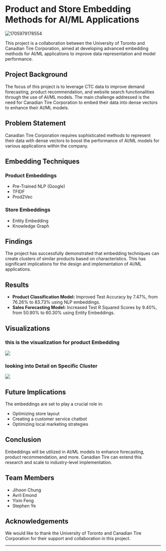# Product and Store Embedding Methods for AI/ML Applications
![1705979178554](https://github.com/EricFeng20001120/Product_Embedding_CanadianTire/assets/55144601/6b6704e1-a4d7-4344-b911-b6ec3817d413)

This project is a collaboration between the University of Toronto and Canadian Tire Corporation, aimed at developing advanced embedding methods for AI/ML applications to improve data representation and model performance.

## Project Background

The focus of this project is to leverage CTC data to improve demand forecasting, product recommendation, and website search functionalities through the use of AI/ML models. The main challenge addressed is the need for Canadian Tire Corporation to embed their data into dense vectors to enhance their AI/ML models.

## Problem Statement

Canadian Tire Corporation requires sophisticated methods to represent their data with dense vectors to boost the performance of AI/ML models for various applications within the company.

## Embedding Techniques

### Product Embeddings
- Pre-Trained NLP (Google)
- TFIDF
- Prod2Vec

### Store Embeddings
- Entity Embedding
- Knowledge Graph

## Findings

The project has successfully demonstrated that embedding techniques can create clusters of similar products based on characteristics. This has significant implications for the design and implementation of AI/ML applications.

## Results

- **Product Classification Model:** Improved Test Accuracy by 7.47%, from 76.26% to 83.73% using NLP embeddings.
- **Sales Forecasting Model:** Increased Test R Squared Scores by 9.40%, from 50.90% to 60.30% using Entity Embeddings.

## Visualizations
### this is the visualization for product Embedding
![](https://github.com/EricFeng20001120/Product_Embedding_CanadianTire/blob/main/CPT2401222156-579x426.gif)
### looking into Detail on Specific Cluster
![](https://github.com/EricFeng20001120/Product_Embedding_CanadianTire/blob/main/CPT2401222200-648x421.gif)



## Future Implications

The embeddings are set to play a crucial role in:
- Optimizing store layout
- Creating a customer service chatbot
- Optimizing local marketing strategies

## Conclusion

Embeddings will be utilized in AI/ML models to enhance forecasting, product recommendation, and more. Canadian Tire can extend this research and scale to industry-level implementation.

## Team Members

- Jihoon Chung
- Avril Emond
- Yixin Feng
- Stephen Ye

## Acknowledgements

We would like to thank the University of Toronto and Canadian Tire Corporation for their support and collaboration in this project.

---
